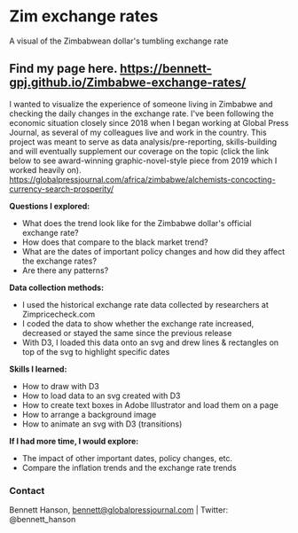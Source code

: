 # Zim exchange rates
 A visual of the Zimbabwean dollar's tumbling exchange rate

## Find my page here. https://bennett-gpj.github.io/Zimbabwe-exchange-rates/

I wanted to visualize the experience of someone living in Zimbabwe and checking the daily changes in the exchange rate. I've been following the economic situation closely since 2018 when I began working at Global Press Journal, as several of my colleagues live and work in the country. This project was meant to serve as data analysis/pre-reporting, skills-building and will eventually supplement our coverage on the topic (click the link below to see award-winning graphic-novel-style piece from 2019 which I worked heavily on).
https://globalpressjournal.com/africa/zimbabwe/alchemists-concocting-currency-search-prosperity/

__Questions I explored:__
- What does the trend look like for the Zimbabwe dollar's official exchange rate?
- How does that compare to the black market trend?
- What are the dates of important policy changes and how did they affect the exchange rates?
- Are there any patterns?

__Data collection methods:__
- I used the historical exchange rate data collected by researchers at Zimpricecheck.com
- I coded the data to show whether the exchange rate increased, decreased or stayed the same since the previous release
- With D3, I loaded this data onto an svg and drew lines & rectangles on top of the svg to highlight specific dates

__Skills I learned:__
- How to draw with D3
- How to load data to an svg created with D3
- How to create text boxes in Adobe Illustrator and load them on a page
- How to arrange a background image
- How to animate an svg with D3 (transitions)

__If I had more time, I would explore:__
- The impact of other important dates, policy changes, etc.
- Compare the inflation trends and the exchange rate trends

### Contact

Bennett Hanson, bennett@globalpressjournal.com | Twitter: @bennett_hanson
